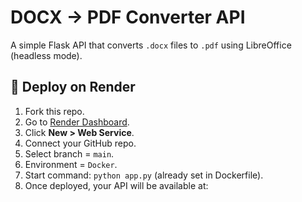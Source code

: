 # DOCX → PDF Converter API

A simple Flask API that converts `.docx` files to `.pdf` using LibreOffice (headless mode).

## 🚀 Deploy on Render

1. Fork this repo.
2. Go to [Render Dashboard](https://dashboard.render.com/).
3. Click **New > Web Service**.
4. Connect your GitHub repo.
5. Select branch = `main`.
6. Environment = `Docker`.
7. Start command: `python app.py` (already set in Dockerfile).
8. Once deployed, your API will be available at:
